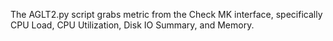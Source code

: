 The AGLT2.py script grabs metric from the Check MK interface, specifically CPU Load, CPU Utilization, Disk IO Summary, and Memory. 
